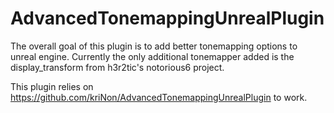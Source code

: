 # AdvancedTonemappingUnrealPlugin
The overall goal of this plugin is to add better tonemapping options to unreal engine.
Currently the only additional tonemapper added is the display_transform from 
h3r2tic's notorious6 project.

This plugin relies on https://github.com/kriNon/AdvancedTonemappingUnrealPlugin to work.

